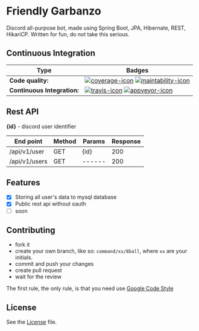 # Friendly Garbanzo
Discord all-purpose bot, made using Spring Boot, JPA, Hibernate, REST, HikariCP. Written for fun, do not take this serious.

## Continuous Integration
| Type                        | Badges                                                               |
| --------------------------- | -------------------------------------------------------------------- |
| **Code quality:**           | [![coverage-icon]][coverage] [![maintability-icon]][maintability]    |
| **Continuous Integration:** | [![travis-icon]][travis] [![appveyor-icon]][appveyor]                |

## Rest API
**{id}** - discord user identifier

| End point     | Method | Params | Response |
| ------------- | ------ | ------ | -------- |
| /api/v1/user  | GET    |  {id}  | 200      |
| /api/v1/users | GET    | ------ | 200      |

## Features
- [x] Storing all user's data to mysql database
- [x] Public rest api without oauth
- [ ] soon

## Contributing
- fork it
- create your own branch, like so: `command/xx/8ball`, where `xx` are your initials.
- commit and push your changes
- create pull request
- wait for the review

The first rule, the only rule, is that you need use [Google Code Style][google-code-style]

## License
See the [License][license] file.

[coverage-icon]: https://coveralls.io/repos/github/bmstefanski/friendly-garbanzo/badge.svg?branch=master
[coverage]: https://coveralls.io/github/bmstefanski/friendly-garbanzo?branch=master
[maintability-icon]: https://api.codeclimate.com/v1/badges/c3999fe48e9f82826c72/maintainability
[maintability]: https://codeclimate.com/github/bmstefanski/friendly-garbanzo/maintainability
[appveyor-icon]: https://ci.appveyor.com/api/projects/status/qekeotnyecdnpr2c/branch/master?svg=true
[appveyor]: https://ci.appveyor.com/project/bmstefanski/friendly-garbanzo/branch/master
[travis-icon]: https://travis-ci.org/bmstefanski/friendly-garbanzo.svg?branch=master
[travis]: https://travis-ci.org/bmstefanski/friendly-garbanzo
[license]: https://github.com/bmstefanski/friendly-garbanzo/blob/master/LICENSE
[google-code-style]: https://github.com/google/styleguide/blob/gh-pages/intellij-java-google-style.xml
